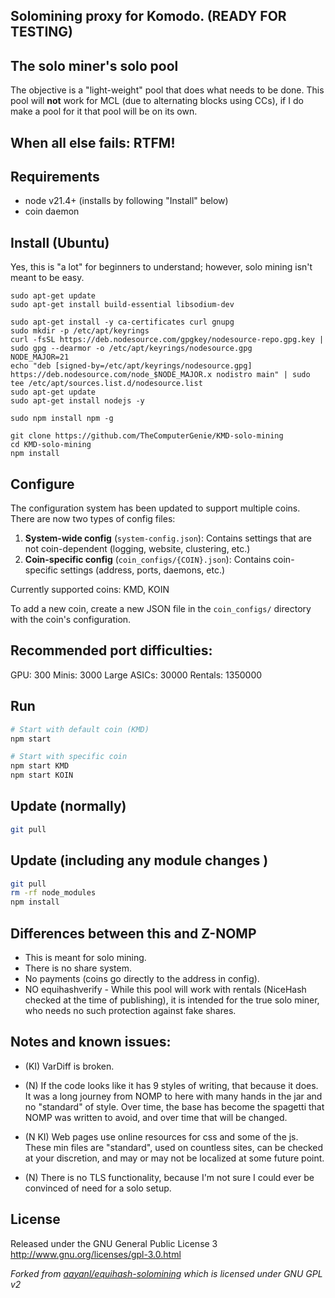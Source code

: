 ## Solomining proxy for Komodo. (READY FOR TESTING)

## The solo miner's solo pool
The objective is a "light-weight" pool that does what needs to be done.
This pool will **not** work for MCL (due to alternating blocks using CCs), if I do make a pool for it that pool will be on its own.

## When all else fails: RTFM!

Requirements
------------
* node v21.4+ (installs by following "Install" below)
* coin daemon 

Install (Ubuntu)
-------------
Yes, this is "a lot" for beginners to understand; however, solo mining isn't meant to be easy.

```shell
sudo apt-get update
sudo apt-get install build-essential libsodium-dev

sudo apt-get install -y ca-certificates curl gnupg
sudo mkdir -p /etc/apt/keyrings
curl -fsSL https://deb.nodesource.com/gpgkey/nodesource-repo.gpg.key | sudo gpg --dearmor -o /etc/apt/keyrings/nodesource.gpg
NODE_MAJOR=21
echo "deb [signed-by=/etc/apt/keyrings/nodesource.gpg] https://deb.nodesource.com/node_$NODE_MAJOR.x nodistro main" | sudo tee /etc/apt/sources.list.d/nodesource.list
sudo apt-get update
sudo apt-get install nodejs -y

sudo npm install npm -g

git clone https://github.com/TheComputerGenie/KMD-solo-mining
cd KMD-solo-mining
npm install
```

Configure
-------------
The configuration system has been updated to support multiple coins. There are now two types of config files:

1. **System-wide config** (`system-config.json`): Contains settings that are not coin-dependent (logging, website, clustering, etc.)
2. **Coin-specific config** (`coin_configs/{COIN}.json`): Contains coin-specific settings (address, ports, daemons, etc.)

Currently supported coins: KMD, KOIN

To add a new coin, create a new JSON file in the `coin_configs/` directory with the coin's configuration.

Recommended port difficulties:
-------------
GPU: 300
Minis: 3000
Large ASICs: 30000
Rentals: 1350000

Run
------------
```bash
# Start with default coin (KMD)
npm start

# Start with specific coin
npm start KMD
npm start KOIN
```

Update (normally)
------------- 
```bash
git pull
```

Update (including any module changes )
------------- 
```bash
git pull
rm -rf node_modules
npm install
```

Differences between this and Z-NOMP
------------
* This is meant for solo mining.
* There is no share system.
* No payments (coins go directly to the address in config).
* NO equihashverify - While this pool will work with rentals (NiceHash checked at the time of publishing), it is intended
for the true solo miner, who needs no such protection against fake shares.

Notes and known issues:
------------
* (KI) VarDiff is broken.

* (N) If the code looks like it has 9 styles of writing, that because it does. It was a long journey from NOMP to here with
many hands in the jar and no "standard" of style. Over time, the base has become the spagetti that NOMP was written to
avoid, and over time that will be changed.

* (N KI) Web pages use online resources for css and some of the js. These min files are "standard", used on countless sites, 
can be checked at your discretion, and may or may not be localized at some future point.

* (N) There is no TLS functionality, because I'm not sure I could ever be convinced of need for a solo setup.

License
-------
Released under the GNU General Public License 3
http://www.gnu.org/licenses/gpl-3.0.html

_Forked from [aayanl/equihash-solomining](https://github.com/aayanl/equihash-solomining) which is licensed under GNU GPL v2_
